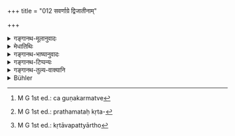 +++
title = "012 सवर्णाग्रे द्विजातीनाम्"

+++

<details><summary>गङ्गानथ-मूलानुवादः</summary>

For ‘twice-born men’ a girl of equal caste has been recommended for the first marriage-sacrament. For those, however, who take to it through mere desire, these (following) should be regarded as preferable in due order.—(12)
</details>

<details><summary>मेधातिथिः</summary>

"उद्वहेत द्विजो भार्याम्" (म्ध् ३.४) इति सत्य् अपि द्वितीयानिर्देशे भार्यायाः प्रधानत्वे गुणकर्मत्वे च[^६१] विवाहस्य विवक्षितम् एकत्वम्, अनुवादगतोद्देश्यत्वात्, यथा यूपं छिनत्तीति । यस्यान्यतः स्वरूपम् अवगतं तस्यान्यत्र कार्यान्तरविधानार्थम् अनूद्यमानस्य यथावगतस्वरूपस्यैवानुवादो भवति, यथा गृहं संमार्ष्टीति, पूर्वावगतिसापेक्षत्वाद् अनुवादस्य । निर्ज्ञातसंख्याका हि ग्रहा, "दश एतान् अध्वर्युः प्रातःसवने ग्रहान् गृह्णाति" इत्यादिवाक्यैः, कार्यं चवगतं ग्रहैर् जुहोतीति । अतो ऽवगत्यन्तरापेक्षत्वाद् ग्रहशब्दस्य न विवक्ष्यते संख्या । इह तु भार्यालक्षणो ऽर्थो नान्यतः सिद्धो ऽस्माद् एव वाक्याद् अवगन्तव्यो ऽतो यथाश्रुति प्रतीयते, प्रातिपदिकार्थवत् संख्यापि विवक्षितेति । पञ्चमे चैतद् विस्तरतस् तर्केण वक्ष्यते । 


[^६१]:
     M G 1st ed.: ca guṇakarmatve

- स्थितायां संख्याविवक्षायां द्वितीयस्याः कृते ऽपि पाणिग्रहणे न भार्यात्वम् । यथा सत्य् आवहनीये न द्वितीय आहवनीयः । इष्यते च क्वचिन् निमित्ते भार्यान्तरपरिग्रहस् तदर्थम् इदम् आरभ्यते । एतद् एवाभिप्रेत्य गौतमीये पठितम्- "धर्मप्रजासंपन्ने दारे नान्यां कुर्वीत, अन्यतरापाये तु कुर्वीत" (=आप्ध् २.११.१२) इति ।

- **सवर्णा** समानजातीया । सा तावद् **अग्रे** प्रथमतो ऽकृतविजातीयदारपरिग्रहस्य[^६२] **प्रशस्ता** । कृते सवर्णाविवाहे यदि तस्यां कथंचित् प्रीतिर् न भवति, अथ वापत्त्यार्थो[^६३] व्यापारो न निष्पद्यते तदा कामहेतुकायां प्रवृत्ताव् इमा वक्ष्यमाणाः सवर्णावराः श्रेष्ठाः शास्त्रात् तु ज्ञातव्याः । अत एकत्वस्य सवर्णानियमस्य चायम् अपवादः ।


[^६३]:
     M G 1st ed.: kṛtāvapattyārtho


[^६२]:
     M G 1st ed.: prathamataḥ kṛta-

- <u>ननु</u> च सवर्णाविवाहे पारतन्त्र्यं प्रतीयते । न सवर्णाया बहुत्वं ।

- <u>एकत्वसंख्यातिक्रमस्</u> तावत् प्रतीयते । असवर्णाभ्यनुज्ञानेनाप्य् अतिक्रान्तं चेत् कः सवर्णाया निषेधकः । तथा गौतमेनाविशेषेणैव पठितम्- "अन्यतरापाये तु कुर्वीत" ( = आप्ध् २.११.१२) इति । उत्तरश्लोके "सा च स्वा च" इति सवर्णाविवाहो ऽस्ति ॥ ३.१२ ॥
</details>

<details><summary>गङ्गानथ-भाष्यानुवादः</summary>

In verse 4, we had the words ‘the twice-born person should take a wife,’ where the *wife* has been spoken of by means of a word ending in the Accusative, which makes the *wife* th e *primary*, and the *marriage* the *secondary*, object; and yet the singular number (in ‘wife’) is meant to be duly significant; since it forms part of the predicate of the sentence; just as we have in the case of the assertion, ‘he cuts the
*sacrificial post*.’ In the case of a thing whose character is
determined and known from other sources,—if such a thing happens to be referred to in connection with the Injunction of some other act, it is always understood to be referred to exactly in the form in which it has been known; *e.g*., in the case of the injunction, ‘wash the cup;’ and this for the simple reason that all ‘references’ are based upon wḥat is previously known. Thus, in connection with the ‘cups,’ their *number* is already known from such statements as ‘at the morning-extraction the Adhvaryu takes up *ten* cups;’ their use also is already known from the statement, ‘libations are poured with the cups;’ hence, in the subsequent statement, ‘wash the *cup*,’ no significance is attached to the singular number in the word ‘cup,’—this statementbeing construed in connection with what is already known about it. In the present instance, on the other hand, the thing concerned—the ‘wife’—is one whose character has not been determined anywhere else; in fact, it is only from the present text that we derive our knowledge of what the ‘wife’ is: hence, we understand it exactly as it is here described; so that due significance is to be attached to the number, just as much as to the basic noun itself. All this we shall discuss with detailed arguments under discourse V.

Thus then, due significance being attached to the (singular) number (in the word ‘wife,’ as used in verse 4),—if one happens to marry a second time, even though the marriage-rites might be duly performed, she does not become a ‘wife;’ just as when one *Āhavanīya* is already there, the second fire, even though duly kindled, does not become ‘*Āhavanīya*.’ But, under certain circumstances, the taking of a second wife is considered desirable; and it is in connection with this second marriage that we have the rules propounded in this and the following verses. It is in view of this that Gautama has said—‘If one’s wife is endowed with virtue and offspring, one should not take another; in the event of failure on either of the two points, one may have another.’

‘*Of equal caste*,’—*i.e*., of the same caste.

‘*For the first*,’—first of all; *i.e*., for one who has not taken a wife from a different caste; ‘*has been recommended*.’

Having married a girl of his own caste, if the man finds that she does not inspire his love; or if the act of child-begetting is not fulfilled,—then there comes about the man’s desire for another wife; and then *these*—going to be mentioned below—‘*are to be regarded as preferable*’— superior—on the strength of the scriptures.

This, then, is an exception to the rule regarding having only *one* wife, as also to that of having a wife from one’s own caste.

*Objection*:— “The restriction appears to be upon the taking of a second
wife from one’s own caste; as the plurality (of wives) does not appear to be sanctioned regarding girls of one’s own caste.”

*Answer*—All that the present text permits is the exceeding of the
number ‘one.’ And, if what is sanctioned is the exceeding of it by means of marrying a girl of a different caste,—what is there that would prevent one’s marrying (again) a second girl of his own caste? It is for this reason that what Gautama has declared applies equally to all—‘if there is failure in regard to either of the two, one may take another wife.’ In the following verse also we read, ‘she and *one of his own caste*,’ where also the second wife from one’s own caste is permitted.—(12).
</details>

<details><summary>गङ्गानथ-टिप्पन्यः</summary>

This verse is quoted by Jīmūtavāhana (Dāyabhāga, p. 209);—and in
*Madanapārijāta* (p. 143) as providing permissible substitutes for the
proper ‘wife’;—it explains ‘*avarāḥ*’ (which it reads in place of ‘*varāḥ*’) as *jaghanyāḥ*, ‘lower’;—in *Saṃskāramayūkha* (p. 98), which adds the following notes:—There are three classes of Marriage—(1) for Dharma, (2) for offispring and (3) for physical pleasure; that for offspring is obligatory, and for this one should have a girl of the same caste as himself; and in that for Pleasure, or for avoiding the sin of not entering the second life-stage, one may have girls of other castes, even a Śūdra girl; in the former also, if no girl of the same caste is available, girls of other castes may be taken.

The first half of the verse is quoted in *Vīramitrodaya* (Saṃskāra, p. 747), which adds the following explanations:—The term ‘*varṇa*’ stands for *caste*;—‘*agre*’ means *the first marriage*;—the term ‘*dvijāti*’ indicates also persons born of the Śūdra through mixed marriages, ‘natural’ as well as ‘inverse—‘*praśastā*’ means that she is recommended as the first and best alternative for taking a wife for the purposes of (1) enjoyment, (2) begetting a son and (3) helping in religious acts (these three being ‘*dārakarma*’ the *function of the wife*).

This is quoted also in *Parāśaramādhava* (Ācāra, p. 493), where we have the following notes:—‘*Agre*’ means ‘at the first marriage of the Accomplished Student.’;—‘*dārakarmaṇi*’—for the performance of the Agnihotra and other rites;—‘*Savarṇā*’—‘she who has the same caste as the bridegroom’ is recommended;—*i.e*., the Brāhmaṇī for the Brāhmaṇa, the Kṣatriyā for the Kṣatriya and the Vaiśya for the Vaiśya. Having, for the sake of religious acts, married a girl of the same caste, if one is desirous of ha ving more wives for purposes of physical enjoyment, he may marry girls of lower castes (‘*avarāḥ*’) in due order;—and in
*Smṛticandrikā* (Saṃskāra, p. 205), which says that the implication of
the text is that after one has married a girl of the same caste, he may marry others of other castes also, but they will be less and less desirable in order; this means that for the sake of Dharma one should marry a girl of the same caste.
</details>

<details><summary>गङ्गानथ-तुल्य-वाक्यानि</summary>

**(verses 3.12-13)  
**

*Baudhāyana* (1. 8. 2-5)—‘For the Brāhmaṇa there are four wives, in the
order of the castes; for the Kṣatriya, there are three; for the Vaiśya, two; for the Śūdra, one.’

*Viṣṇu* (21. 1-1).—\[Same as above.\]

*Viṣṇu* (Parāśaramādhava, p. 191).—‘For the twice-born, the Śūdra wife
can serve no spiritual purpose; the only purpose she can serve is that of lust and hence she has been permitted only for one who is blinded by lust.’

*Yājñavalkya* (1. 57).—‘In the order of ṭhe castes, there are three
wives for the Brāhmaṇa, two for the Kṣatriya and for tho Vaiśya; for the Śūdra, there is only the wife of the same caste.’

*Vaśiṣṭha* (1. 24-25).—‘In the order of the castes, there are three
wives for the Brāhmaṇa, two for the Kṣatriya, one each for the Vaiśya and the Śūdra;—according to some people, the Shíidra girl may also he married, but without mantras.’

*Pāraśara* (1.4. 8-1.1).—‘For the Brāhmaṇa, there are three wives, in
the order of the castes;—two for the Kṣatriya;—one for the Vaiśya;—for all, the Śūdra wife also, hut without mantras.’

*Yama* (Vīramitrodaya-Saṃskāra, p. 747,).—‘For all men the first
alternative is to have a wife of the same caste as oneself.’

*Yama* (Vīramitrodaya-Saṃskāra, p. 748).—‘In the order of the castes,
the Brāhmaṇa may have four wives; the Kṣatriya, three; the Vaiśya, two; the Śūdra, only one, the Śūdra.’

*Paiṭhīnasi* (Vīramitrodaya-Saṃskāra, p. 748).—‘In the event of his not
obtaining a girl of the same caste as himself, the Brāhmaṇa may beget, a son on a Kṣatriya wife, or on a Vaiśya wife, or according to some, on a Śūdra wife.’

*Nārada* (Vīramitrodaya-Saṃskāra, p. 748).—‘Apart from the Brāhmaṇa
wife, there are three wives, in the descending order of the castes; for the Śūdra girl, there are (apart from the Śūdra husband), three husbands in the ascending order of the castes; for the Kṣatriya there are two wives, in addition to the one of his own caste; for the Vaiśya only one; for the Vaiśya girl there are two husbands and for the Kṣatriya, one only—in addition to that of her own caste.’
</details>

<details><summary>Bühler</summary>

012	For the first marriage of twice-born men (wives) of equal caste are recommended; but for those who through desire proceed (to marry again) the following females, (chosen) according to the (direct) order (of the castes), are most approved.
</details>
